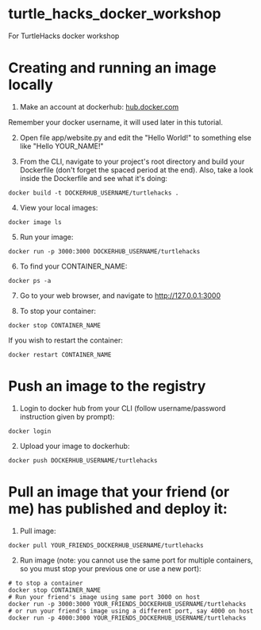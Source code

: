 # turtle_hacks_docker_workshop
For TurtleHacks docker workshop

# Creating and running an image locally

1. Make an account at dockerhub: [hub.docker.com](https://hub.docker.com/)

Remember your docker username, it will used later in this tutorial.

2. Open file app/website.py and edit the "Hello World!" to something else like "Hello YOUR_NAME!"

3. From the CLI, navigate to your project's root directory and build your Dockerfile (don't forget the spaced period at the end).
Also, take a look inside the Dockerfile and see what it's doing:
```
docker build -t DOCKERHUB_USERNAME/turtlehacks .
```

4. View your local images:
```
docker image ls
```

5. Run your image:
```
docker run -p 3000:3000 DOCKERHUB_USERNAME/turtlehacks
```

6. To find your CONTAINER_NAME:
```
docker ps -a
```

7. Go to your web browser, and navigate to http://127.0.0.1:3000

8. To stop your container:
```
docker stop CONTAINER_NAME
```
If you wish to restart the container:
```
docker restart CONTAINER_NAME
```

# Push an image to the registry

1. Login to docker hub from your CLI (follow username/password instruction given by prompt):
```
docker login
```

2. Upload your image to dockerhub:
```
docker push DOCKERHUB_USERNAME/turtlehacks
```

# Pull an image that your friend (or me) has published and deploy it:

1. Pull image:
```
docker pull YOUR_FRIENDS_DOCKERHUB_USERNAME/turtlehacks
```

2. Run image (note: you cannot use the same port for multiple containers, so you must stop your previous one or use a new port):
```
# to stop a container
docker stop CONTAINER_NAME
# Run your friend's image using same port 3000 on host
docker run -p 3000:3000 YOUR_FRIENDS_DOCKERHUB_USERNAME/turtlehacks
# or run your friend's image using a different port, say 4000 on host
docker run -p 4000:3000 YOUR_FRIENDS_DOCKERHUB_USERNAME/turtlehacks
```
